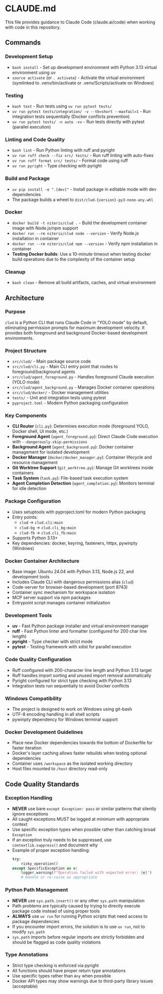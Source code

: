 # CLAUDE.md

This file provides guidance to Claude Code (claude.ai/code) when working with code in this repository.

## Commands

### Development Setup
- `bash install` - Set up development environment with Python 3.13 virtual environment using uv
- `source activate` (or `. activate`) - Activate the virtual environment (symlinked to .venv/bin/activate or .venv/Scripts/activate on Windows)

### Testing
- `bash test` - Run tests using `uv run pytest tests/`
- `uv run pytest tests/integration/ -v --tb=short --maxfail=1` - Run integration tests sequentially (Docker conflicts prevention)
- `uv run pytest tests/ -n auto -vv` - Run tests directly with pytest (parallel execution)

### Linting and Code Quality
- `bash lint` - Run Python linting with ruff and pyright
- `uv run ruff check --fix src/ tests/` - Run ruff linting with auto-fixes
- `uv run ruff format src/ tests/` - Format code using ruff
- `uv run pyright` - Type checking with pyright

### Build and Package
- `uv pip install -e ".[dev]"` - Install package in editable mode with dev dependencies
- The package builds a wheel to `dist/clud-{version}-py3-none-any.whl`

### Docker
- `docker build -t niteris/clud .` - Build the development container image with Node.js/npm support
- `docker run --rm niteris/clud node --version` - Verify Node.js installation in container
- `docker run --rm niteris/clud npm --version` - Verify npm installation in container
- **Testing Docker builds**: Use a 10-minute timeout when testing docker build operations due to the complexity of the container setup

### Cleanup
- `bash clean` - Remove all build artifacts, caches, and virtual environment

## Architecture

### Purpose
`clud` is a Python CLI that runs Claude Code in "YOLO mode" by default, eliminating permission prompts for maximum development velocity. It provides both foreground and background Docker-based development environments.

### Project Structure
- `src/clud/` - Main package source code
- `src/clud/cli.py` - Main CLI entry point that routes to foreground/background agents
- `src/clud/agent_foreground.py` - Handles foreground Claude execution (YOLO mode)
- `src/clud/agent_background.py` - Manages Docker container operations
- `src/clud/docker/` - Docker management utilities
- `tests/` - Unit and integration tests using pytest
- `pyproject.toml` - Modern Python packaging configuration

### Key Components
- **CLI Router** (`cli.py`): Determines execution mode (foreground YOLO, Docker shell, UI mode, etc.)
- **Foreground Agent** (`agent_foreground.py`): Direct Claude Code execution with `--dangerously-skip-permissions`
- **Background Agent** (`agent_background.py`): Docker container management for isolated development
- **Docker Manager** (`docker/docker_manager.py`): Container lifecycle and resource management
- **Git Worktree Support** (`git_worktree.py`): Manage Git worktrees inside containers
- **Task System** (`task.py`): File-based task execution system
- **Agent Completion Detection** (`agent_completion.py`): Monitors terminal for idle detection

### Package Configuration
- Uses setuptools with pyproject.toml for modern Python packaging
- Entry points:
  - `clud` → `clud.cli:main`
  - `clud-bg` → `clud.cli_bg:main`
  - `clud-fb` → `clud.cli_fb:main`
- Supports Python 3.13+
- Key dependencies: docker, keyring, fasteners, httpx, pywinpty (Windows)

### Docker Container Architecture
- Base image: Ubuntu 24.04 with Python 3.13, Node.js 22, and development tools
- Includes Claude CLI with dangerous permissions alias (`clud`)
- Code-server for browser-based development (port 8743)
- Container sync mechanism for workspace isolation
- MCP server support via npm packages
- Entrypoint script manages container initialization

### Development Tools
- **uv** - Fast Python package installer and virtual environment manager
- **ruff** - Fast Python linter and formatter (configured for 200 char line length)
- **pyright** - Type checker with strict mode
- **pytest** - Testing framework with xdist for parallel execution

### Code Quality Configuration
- Ruff configured with 200-character line length and Python 3.13 target
- Ruff handles import sorting and unused import removal automatically
- Pyright configured for strict type checking with Python 3.13
- Integration tests run sequentially to avoid Docker conflicts

### Windows Compatibility
- The project is designed to work on Windows using git-bash
- UTF-8 encoding handling in all shell scripts
- pywinpty dependency for Windows terminal support

### Docker Development Guidelines
- Place new Docker dependencies towards the bottom of Dockerfile for faster iteration
- Docker's layer caching allows faster rebuilds when testing optional dependencies
- Container uses `/workspace` as the isolated working directory
- Host files mounted to `/host` directory read-only

## Code Quality Standards

### Exception Handling
- **NEVER** use bare `except Exception: pass` or similar patterns that silently ignore exceptions
- All caught exceptions MUST be logged at minimum with appropriate context
- Use specific exception types when possible rather than catching broad `Exception`
- If an exception truly needs to be suppressed, use `contextlib.suppress()` and document why
- Example of proper exception handling:
  ```python
  try:
      risky_operation()
  except SpecificException as e:
      logger.warning(f"Operation failed with expected error: {e}")
      # Handle or re-raise as appropriate
  ```

### Python Path Management
- **NEVER** use `sys.path.insert()` or any other `sys.path` manipulation
- Path problems are typically caused by trying to directly execute package code instead of using proper tools
- **ALWAYS** use `uv run` for running Python scripts that need access to package dependencies
- If you encounter import errors, the solution is to use `uv run`, not to modify `sys.path`
- `sys.path` imports before regular imports are strictly forbidden and should be flagged as code quality violations

### Type Annotations
- Strict type checking is enforced via pyright
- All functions should have proper return type annotations
- Use specific types rather than `Any` when possible
- Docker API types may show warnings due to third-party library issues (acceptable)
